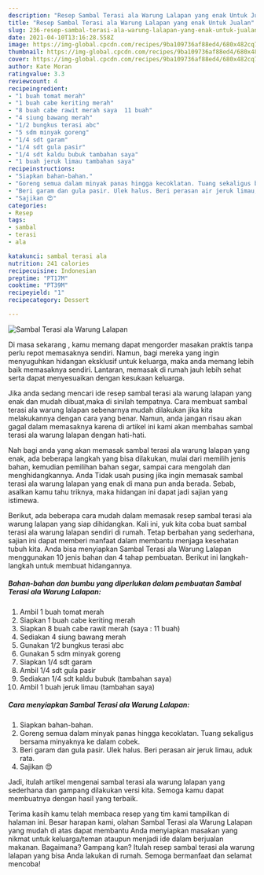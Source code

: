 ```yaml
---
description: "Resep Sambal Terasi ala Warung Lalapan yang enak Untuk Jualan"
title: "Resep Sambal Terasi ala Warung Lalapan yang enak Untuk Jualan"
slug: 236-resep-sambal-terasi-ala-warung-lalapan-yang-enak-untuk-jualan
date: 2021-04-10T13:16:28.558Z
image: https://img-global.cpcdn.com/recipes/9ba109736af88ed4/680x482cq70/sambal-terasi-ala-warung-lalapan-foto-resep-utama.jpg
thumbnail: https://img-global.cpcdn.com/recipes/9ba109736af88ed4/680x482cq70/sambal-terasi-ala-warung-lalapan-foto-resep-utama.jpg
cover: https://img-global.cpcdn.com/recipes/9ba109736af88ed4/680x482cq70/sambal-terasi-ala-warung-lalapan-foto-resep-utama.jpg
author: Kate Moran
ratingvalue: 3.3
reviewcount: 4
recipeingredient:
- "1 buah tomat merah"
- "1 buah cabe keriting merah"
- "8 buah cabe rawit merah saya  11 buah"
- "4 siung bawang merah"
- "1/2 bungkus terasi abc"
- "5 sdm minyak goreng"
- "1/4 sdt garam"
- "1/4 sdt gula pasir"
- "1/4 sdt kaldu bubuk tambahan saya"
- "1 buah jeruk limau tambahan saya"
recipeinstructions:
- "Siapkan bahan-bahan."
- "Goreng semua dalam minyak panas hingga kecoklatan. Tuang sekaligus bersama minyaknya ke dalam cobek."
- "Beri garam dan gula pasir. Ulek halus. Beri perasan air jeruk limau, aduk rata."
- "Sajikan 😍"
categories:
- Resep
tags:
- sambal
- terasi
- ala

katakunci: sambal terasi ala 
nutrition: 241 calories
recipecuisine: Indonesian
preptime: "PT17M"
cooktime: "PT39M"
recipeyield: "1"
recipecategory: Dessert

---
```



![Sambal Terasi ala Warung Lalapan](https://img-global.cpcdn.com/recipes/9ba109736af88ed4/680x482cq70/sambal-terasi-ala-warung-lalapan-foto-resep-utama.jpg)

Di masa  sekarang , kamu memang dapat mengorder masakan praktis tanpa perlu repot memasaknya sendiri. Namun, bagi mereka yang ingin menyuguhkan hidangan eksklusif untuk keluarga, maka anda memang lebih baik memasaknya sendiri. Lantaran, memasak di rumah jauh lebih sehat serta dapat menyesuaikan dengan kesukaan keluarga.

Jika anda sedang mencari ide resep sambal terasi ala warung lalapan yang enak dan mudah dibuat,maka di sinilah tempatnya. Cara membuat sambal terasi ala warung lalapan  sebenarnya mudah dilakukan jika kita melakukannya dengan cara yang benar. Namun, anda jangan risau akan gagal dalam memasaknya 
karena di artikel ini kami akan membahas sambal terasi ala warung lalapan dengan hati-hati.  



Nah bagi anda yang akan memasak sambal terasi ala warung lalapan yang enak, ada beberapa langkah yang bisa dilakukan, mulai dari memilih jenis bahan, kemudian pemilihan bahan segar, sampai cara mengolah dan menghidangkannya. Anda Tidak usah pusing jika ingin memasak sambal terasi ala warung lalapan yang enak di mana pun anda berada. Sebab, asalkan kamu  tahu triknya, maka hidangan ini dapat jadi sajian yang istimewa.

Berikut, ada beberapa cara mudah dalam memasak resep sambal terasi ala warung lalapan yang siap dihidangkan. Kali ini, yuk kita coba buat sambal terasi ala warung lalapan sendiri di rumah. Tetap berbahan yang sederhana, sajian ini dapat memberi manfaat dalam membantu menjaga kesehatan tubuh kita. Anda bisa menyiapkan Sambal Terasi ala Warung Lalapan menggunakan 10 jenis bahan dan 4 tahap pembuatan. Berikut ini langkah-langkah untuk membuat hidangannya.

<!--inarticleads1-->

##### Bahan-bahan dan bumbu yang diperlukan dalam pembuatan Sambal Terasi ala Warung Lalapan:

1. Ambil 1 buah tomat merah
1. Siapkan 1 buah cabe keriting merah
1. Siapkan 8 buah cabe rawit merah (saya : 11 buah)
1. Sediakan 4 siung bawang merah
1. Gunakan 1/2 bungkus terasi abc
1. Gunakan 5 sdm minyak goreng
1. Siapkan 1/4 sdt garam
1. Ambil 1/4 sdt gula pasir
1. Sediakan 1/4 sdt kaldu bubuk (tambahan saya)
1. Ambil 1 buah jeruk limau (tambahan saya)




<!--inarticleads2-->

##### Cara menyiapkan Sambal Terasi ala Warung Lalapan:

1. Siapkan bahan-bahan.
1. Goreng semua dalam minyak panas hingga kecoklatan. Tuang sekaligus bersama minyaknya ke dalam cobek.
1. Beri garam dan gula pasir. Ulek halus. Beri perasan air jeruk limau, aduk rata.
1. Sajikan 😍




Jadi, itulah artikel mengenai  sambal terasi ala warung lalapan  yang sederhana dan gampang dilakukan versi kita. Semoga kamu dapat membuatnya dengan hasil yang terbaik. 

Terima kasih kamu telah membaca resep yang tim kami tampilkan di halaman ini. Besar harapan kami, olahan  Sambal Terasi ala Warung Lalapan yang mudah di atas dapat membantu Anda menyiapkan masakan yang nikmat untuk keluarga/teman ataupun menjadi ide dalam berjualan makanan. Bagaimana? Gampang kan? Itulah resep sambal terasi ala warung lalapan yang bisa Anda lakukan di rumah. Semoga bermanfaat dan selamat mencoba!

